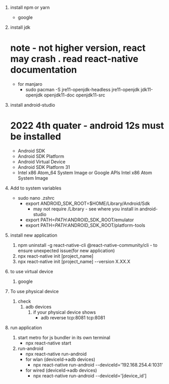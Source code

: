 1. install npm or yarn
      - google
  
2. install jdk
   # note - not higher version, react may crash . read react-native documentation
   - for manjaro
        - sudo pacman -S jre11-openjdk-headless jre11-openjdk jdk11-openjdk openjdk11-doc openjdk11-src

3. install android-studio
   # 2022 4th quater - android 12s must be installed
   - Android SDK
   - Android SDK Platform
   - Android Virtual Device
   - Android SDK Platform 31
   - Intel x86 Atom_64 System Image or Google APIs Intel x86 Atom System Image

4. Add to system variables
   - sudo nano .zshrc
      - export ANDROID_SDK_ROOT=$HOME/Library/Android/Sdk
          - may not require /Library - see where you install in android-studio
      - export PATH=$PATH:$ANDROID_SDK_ROOT/emulator
      - export PATH=$PATH:$ANDROID_SDK_ROOT/platform-tools
  
5. install new application
   1. npm uninstall -g react-native-cli @react-native-community/cli - to ensure unexpected issue(for new application)
   2. npx react-native init [project_name]
   3. npx react-native init [project_name] --version X.XX.X
6. to use virtual device
   1. google

7. To use physical device
   1. check
      1. adb devices
         1. if your physical device shows
            - adb reverse tcp:8081 tcp:8081

8. run application
   1. start metro for js bundler in its own terminal
        - npx react-native start
   2. run-android
        - npx react-native run-android
        - for wlan (deviceId->adb devices)
          - npx react-native run-android --deviceId='192.168.254.4:1031' 
        - for wired (deviceId->adb devices)
          -  npx react-native run-android --deviceId='[device_id']